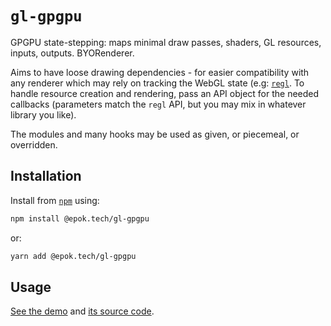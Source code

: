 # `gl-gpgpu`

GPGPU state-stepping: maps minimal draw passes, shaders, GL resources, inputs, outputs. BYORenderer.

Aims to have loose drawing dependencies - for easier compatibility with any renderer which may rely on tracking the WebGL state (e.g: [`regl`](https://github.com/regl-project/regl/).
To handle resource creation and rendering, pass an API object for the needed callbacks (parameters match the `regl` API, but you may mix in whatever library you like).

The modules and many hooks may be used as given, or piecemeal, or overridden.

## Installation

Install from [`npm`](https://www.npmjs.com/package/@epok.tech/gl-gpgpu) using:
```bash
npm install @epok.tech/gl-gpgpu
```
or:
```bash
yarn add @epok.tech/gl-gpgpu
```

## Usage

[See the demo](https://epok.tech/gl-gpgpu) and [its source code](https://github.com/keeffEoghan/gl-gpgpu/tree/master/example-particles).
